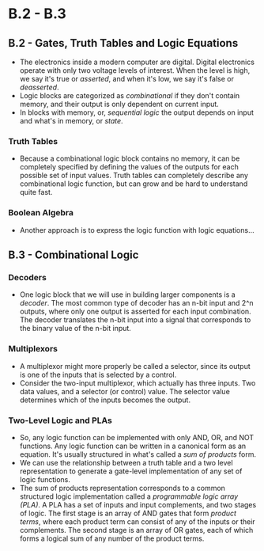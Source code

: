 # B.2 - B.3

## B.2 - Gates, Truth Tables and Logic Equations

- The electronics inside a modern computer are digital. Digital electronics operate with only two voltage levels of interest. When the level is high, we say it's true or _asserted_, and when it's low, we say it's false or _deasserted_.
- Logic blocks are categorized as _combinational_ if they don't contain memory, and their output is only dependent on current input.
- In blocks with memory, or, _sequential logic_ the output depends on input and what's in memory, or _state_.

### Truth Tables

- Because a combinational logic block contains no memory, it can be completely specified by defining the values of the outputs for each possible set of input values. Truth tables can completely describe any combinational logic function, but can grow and be hard to understand quite fast.

### Boolean Algebra

- Another approach is to express the logic function with logic equations...

## B.3 - Combinational Logic

### Decoders

- One logic block that we will use in building larger components is a _decoder_. The most common type of decoder has an n-bit input and 2^n outputs, where only one output is asserted for each input combination. The decoder translates the n-bit input into a signal that corresponds to the binary value of the n-bit input.

### Multiplexors

- A multiplexor might more properly be called a selector, since its output is one of the inputs that is selected by a control.
- Consider the two-input multiplexor, which actually has three inputs. Two data values, and a selector (or control) value. The selector value determines which of the inputs becomes the output.

### Two-Level Logic and PLAs

- So, any logic function can be implemented with only AND, OR, and NOT functions. Any logic function can be written in a canonical form as an equation. It's usually structured in what's called a _sum of products_ form.
- We can use the relationship between a truth table and a two level representation to generate a gate-level implementation of any set of logic functions.
- The sum of products representation corresponds to a common structured logic implementation called a _programmable logic array (PLA)_. A PLA has a set of inputs and input complements, and two stages of logic. The first stage is an array of AND gates that form _product terms_, where each product term can consist of any of the inputs or their complements. The second stage is an array of OR gates, each of which forms a logical sum of any number of the product terms.
